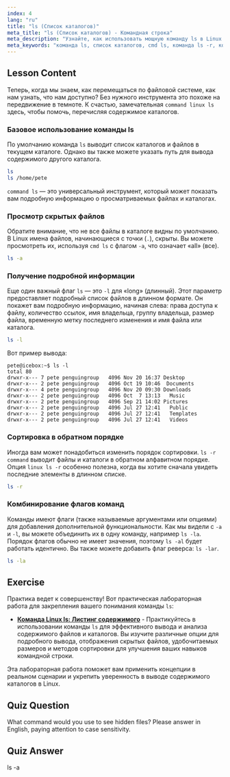 ```yaml
---
index: 4
lang: "ru"
title: "ls (Список каталогов)"
meta_title: "ls (Список каталогов) - Командная строка"
meta_description: "Узнайте, как использовать мощную команду ls в Linux. Это руководство охватывает, как выводить содержимое каталогов, просматривать скрытые файлы с помощью ls -a, получать подробные списки с помощью ls -l и использовать команду ls -r для обратной сортировки. Идеальный урок для освоения команды ls."
meta_keywords: "команда ls, список каталогов, cmd ls, команда ls -r, команда ls, linux ls -r, команда linux ls, скрытые файлы, команды Linux, начинающий Linux"
---
```


## Lesson Content

Теперь, когда мы знаем, как перемещаться по файловой системе, как нам узнать, что нам доступно? Без нужного инструмента это похоже на передвижение в темноте. К счастью, замечательная `command linux ls` здесь, чтобы помочь, перечисляя содержимое каталогов.

### Базовое использование команды ls

По умолчанию команда `ls` выводит список каталогов и файлов в текущем каталоге. Однако вы также можете указать путь для вывода содержимого другого каталога.

```bash
ls
ls /home/pete
```

`command ls` — это универсальный инструмент, который может показать вам подробную информацию о просматриваемых файлах и каталогах.

### Просмотр скрытых файлов

Обратите внимание, что не все файлы в каталоге видны по умолчанию. В Linux имена файлов, начинающиеся с точки (`.`), скрыты. Вы можете просмотреть их, используя `cmd ls` с флагом `-a`, что означает «all» (все).

```bash
ls -a
```

### Получение подробной информации

Еще один важный флаг `ls` — это `-l` для «long» (длинный). Этот параметр предоставляет подробный список файлов в длинном формате. Он покажет вам подробную информацию, начиная слева: права доступа к файлу, количество ссылок, имя владельца, группу владельца, размер файла, временную метку последнего изменения и имя файла или каталога.

```bash
ls -l
```

Вот пример вывода:

```plaintext
pete@icebox:~$ ls -l
total 80
drwxr-x--- 7 pete penguingroup   4096 Nov 20 16:37 Desktop
drwxr-x--- 2 pete penguingroup   4096 Oct 19 10:46  Documents
drwxr-x--- 4 pete penguingroup   4096 Nov 20 09:30 Downloads
drwxr-x--- 2 pete penguingroup   4096 Oct  7 13:13   Music
drwxr-x--- 2 pete penguingroup   4096 Sep 21 14:02 Pictures
drwxr-x--- 2 pete penguingroup   4096 Jul 27 12:41   Public
drwxr-x--- 2 pete penguingroup   4096 Jul 27 12:41   Templates
drwxr-x--- 2 pete penguingroup   4096 Jul 27 12:41   Videos
```

### Сортировка в обратном порядке

Иногда вам может понадобиться изменить порядок сортировки. `ls -r command` выводит файлы и каталоги в обратном алфавитном порядке. Опция `linux ls -r` особенно полезна, когда вы хотите сначала увидеть последние элементы в длинном списке.

```bash
ls -r
```

### Комбинирование флагов команд

Команды имеют флаги (также называемые аргументами или опциями) для добавления дополнительной функциональности. Как мы видели с `-a` и `-l`, вы можете объединить их в одну команду, например `ls -la`. Порядок флагов обычно не имеет значения, поэтому `ls -al` будет работать идентично. Вы также можете добавить флаг реверса: `ls -lar`.

```bash
ls -la
```

## Exercise

Практика ведет к совершенству! Вот практическая лабораторная работа для закрепления вашего понимания команды `ls`:

- **[Команда Linux ls: Листинг содержимого](https://labex.io/ru/labs/linux-linux-ls-command-content-listing-219205)** - Практикуйтесь в использовании команды `ls` для эффективного вывода и анализа содержимого файлов и каталогов. Вы изучите различные опции для подробного вывода, отображения скрытых файлов, удобочитаемых размеров и методов сортировки для улучшения ваших навыков командной строки.

Эта лабораторная работа поможет вам применить концепции в реальном сценарии и укрепить уверенность в выводе содержимого каталогов в Linux.

## Quiz Question

What command would you use to see hidden files? Please answer in English, paying attention to case sensitivity.

## Quiz Answer

ls -a
